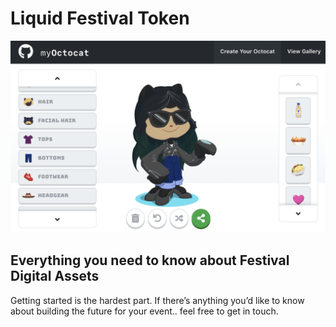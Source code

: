 # Liquid Festival Token



![octocat](./images/create-octocat.png)

## Everything you need to know about Festival Digital Assets

Getting started is the hardest part. If there’s anything you’d like to know about building the future for  your event.. feel free to get in touch.
